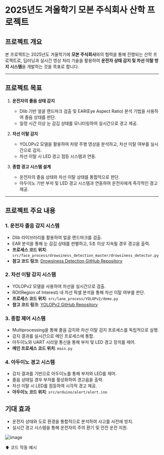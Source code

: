 # 2025년도 겨울학기 모본 주식회사 산학 프로젝트

## 프로젝트 개요
본 프로젝트는 2025년도 겨울학기에 **모본 주식회사**와의 협력을 통해 진행되는 산학 프로젝트로, 딥러닝과 실시간 영상 처리 기술을 활용하여 **운전자 상태 감지 및 차선 이탈 방지 시스템**을 개발하는 것을 목표로 합니다.

---

## 프로젝트 목표
1. **운전자의 졸음 상태 감지**  
   - Dlib 기반 얼굴 랜드마크 검출 및 EAR(Eye Aspect Ratio) 분석 기법을 사용하여 졸음 상태를 판단.
   - 일정 시간 이상 눈 감김 상태를 모니터링하여 실시간으로 경고 제공.

2. **차선 이탈 감지**  
   - YOLOPv2 모델을 활용하여 차량 주행 영상을 분석하고, 차선 이탈 여부를 실시간으로 감지.
   - 차선 이탈 시 LED 경고 점등 시스템과 연동.

3. **종합 경고 시스템 설계**  
   - 운전자의 졸음 상태와 차선 이탈 상태를 통합적으로 판단.
   - 아두이노 기반 부저 및 LED 경고 시스템과 연동하여 운전자에게 즉각적인 경고 제공.

---

## 프로젝트 주요 내용
### 1. **운전자 졸음 감지 시스템**
- Dlib 라이브러리를 활용하여 얼굴 랜드마크를 검출.
- EAR 분석을 통해 눈 감김 상태를 판별하고, 5초 이상 지속될 경우 경고음 출력.
- **프로세스 코드 위치**: `src/face_process/drowsiness_detection_master/drowsiness_detector.py`
- **참고 코드 링크**: [Drowsiness Detection GitHub Repository](https://github.com/woorimlee/drowsiness-detection)

### 2. **차선 이탈 감지 시스템**
- YOLOPv2 모델을 사용하여 차선을 실시간으로 검출.
- ROI(Region of Interest) 내 차선 픽셀 분석을 통해 차선 이탈 여부를 판단.
- **프로세스 코드 위치**: `src/lane_process/YOLOPv2/demo.py`
- **참고 코드 링크**: [YOLOPv2 GitHub Repository](https://github.com/CAIC-AD/YOLOPv2)

### 3. **종합 제어 시스템**
- Multiprocessing을 통해 졸음 감지와 차선 이탈 감지 프로세스를 독립적으로 실행.
- 감지 결과를 실시간으로 메인 프로세스에 통합.
- 아두이노와 UART 시리얼 통신을 통해 부저 및 LED 경고 장치를 제어.
- **메인 프로세스 코드 위치**: `main.py`

### 4. **아두이노 경고 시스템**
- 감지 결과를 기반으로 아두이노를 통해 부저와 LED를 제어.
- 졸음 상태일 경우 부저를 활성화하여 경고음을 출력.
- 차선 이탈 시 LED를 점등하여 시각적 경고 제공.
- **아두이노 코드 위치**: `src/arduino/alert/alert.ino`

## 기대 효과
- 운전자 상태와 도로 환경을 통합적으로 분석하여 사고를 사전에 방지.
- 실시간 경고 시스템을 통해 운전자의 주의 환기 및 안전 운전 지원.

 ![image](https://github.com/user-attachments/assets/1dfed457-603f-4c9e-aa1b-b28e8d44d8f2)

⬆️ 코드 작동 예시

